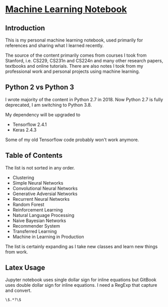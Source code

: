 # [Machine Learning Notebook](https://calvinfeng.gitbook.io/machine-learning-notebook/)

## Introduction

This is my personal machine learning notebook, used primarily for references and sharing what I
learned recently.

The source of the content primarily comes from courses I took from Stanford, i.e. CS229, CS231n and
CS224n and many other research papers, textbooks and online tutorials. There are also notes I took
from my professional work and personal projects using machine learning.

## Python 2 vs Python 3

I wrote majority of the content in Python 2.7 in 2018. Now Python 2.7 is fully deprecated, I am
switching to Python 3.8.

My dependency will be upgraded to

- Tensorflow 2.4.1
- Keras 2.4.3

Some of my old Tensorflow code probably won't work anymore.

## Table of Contents

The list is not sorted in any order.

* Clustering
* Simple Neural Networks
* Convolutional Neural Networks
* Generative Adversial Networks
* Recurrent Neural Networks
* Random Forest
* Reinforcement Learning
* Natural Language Processing
* Naive Bayesian Networks
* Recommender System
* Transferred Learning
* Machine in Learning in Production

The list is certainly expanding as I take new classes and learn new things from work.

## Latex Usage

Jupyter notebook uses single dollar sign for inline equations but GitBook uses double dollar sign
for inline equations. I need a RegExp that capture and convert.

```text
\$.*?\$
```
